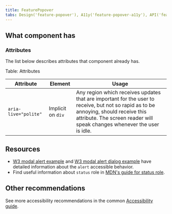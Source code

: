 ```yaml
---
title: FeaturePopover
tabs: Design('feature-popover'), A11y('feature-popover-a11y'), API('feature-popover-api'), Example('feature-popover-code'), Changelog('feature-popover-changelog')
---
```


## What component has

<!-- ### Keyboard support

See detailed information for the controlling dropdown with the keyboard in the [Keyboard control guide](/core-principles/a11y/a11y-keyboard#keyboard_support_for_popper). -->

### Attributes

The list below describes attributes that component already has.

Table: Attributes

| Attribute            | Element           | Usage                                                                                                                                                                                                            |
-------------------- | ----------------- | ---------------------------------------------------------------------------------------------------------------------------------------------------------------------------------------------------------------- |
| `aria-live="polite"` | Implicit on `div` | Any region which receives updates that are important for the user to receive, but not so rapid as to be annoying, should receive this attribute. The screen reader will speak changes whenever the user is idle. |

## Resources

- [W3 modal alert example](https://www.w3.org/TR/wai-aria-practices-1.1/examples/alert/alert.html) and [W3 modal alert dialog example](https://www.w3.org/TR/wai-aria-practices-1.1/examples/dialog-modal/alertdialog.html) have detailed information about the `alert` accessible behavior.
- Find useful information about `status` role in [MDN's guide for status role](https://developer.mozilla.org/en-US/docs/Web/Accessibility/ARIA/Roles/status_role).

## Other recommendations

See more accessibility recommendations in the common [Accessibility guide](/core-principles/a11y/a11y).
